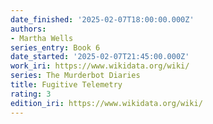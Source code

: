 ```yaml
---
date_finished: '2025-02-07T18:00:00.000Z'
authors:
- Martha Wells
series_entry: Book 6
date_started: '2025-02-07T21:45:00.000Z'
work_iri: https://www.wikidata.org/wiki/
series: The Murderbot Diaries
title: Fugitive Telemetry
rating: 3
edition_iri: https://www.wikidata.org/wiki/
---
```


